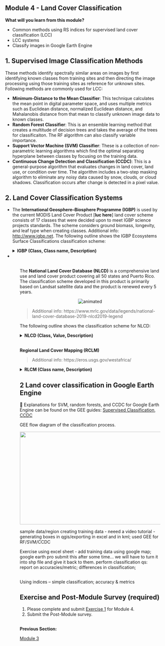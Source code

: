 ## Module 4 - Land Cover Classification
**What will you learn from this module?**
- Common methods using RS indices for supervised land cover classification (LCC)
- LCC systems
- Classify images in Google Earth Engine 


## 1. Supervised Image Classification Methods
These methods identify spectrally similar areas on images by first identifying known classes from training sites and then directing the image processing using those training sites as reference for unknown sites. Following methods are commonly used for LCC:
- **Minimum-Distance to the Mean Classifier**: This technique calculates the mean point in digital parameter space, and uses multiple metrics such as Euclidean distance, normalized Euclidean distance, and Mahalanobis distance from that mean to classify unknown image data to known classes.
- **Random Forest Classifier**: This is an ensemble learning method that creates a multitude of decision trees and takes the average of the trees for classificaiton. The RF algorithm can also classify variable importance. 
- **Support Vector Machine (SVM) Classifier**: These is a collection of non-parametric learning algorithms which find the optimal separating hyperplane between classes by focusing on the training data. 
- **Continuous Change Detection and Classification (CCDC)**: This is a general-purpose algorithm that evaluates changes in land cover, land use, or condition over time. The algorithm includes a two-step masking algorithm to eliminate any noisy data caused by snow, clouds, or cloud shadows. Classification occurs after change is detected in a pixel value. 

## 2. Land Cover Classification Systems 
- The **International Geosphere–Biosphere Programme (IGBP)** is used by the current MODIS Land Cover Product [**luc here**] land cover scheme consists of 17 classes that were decided upon to meet IGBP science projects standards. The scheme considers ground biomass, longevity, and leaf type when creating classes. Additional info: http://www.igbp.net. The following outline shows the IGBP Ecosystems Surface Classifications classification scheme:
 <ul>
 <details>
 <summary> <b> IGBP (Class, Class name, Description) </b> </summary>
 
1. **Evergreen needleleaf forests** - Lands dominated by needleleaf woody vegetation with a percent cover >60% and height exceeding 2m. Almost all trees remain green all year. Canopy is never without green foliage.
  
2. **Evergreen broadleaf forests** - Lands dominated by broadleaf woody vegetation with a percent cover >60% and height exceeding 2m. Almost all trees and shrubs remain green year-round. Canopy is never without green foliage.
  
3. **Deciduous needleleaf forests** - Lands dominated by woody vegetation with a percent cover >60% and height exceeding 2m. Consists of seasonal needleleaf tree communities with an annual cycle of leaf-on and leaf-off periods.
  
4. **Deciduous broadleaf forests** - Lands dominated by woody vegetation with a percent cover >60% and height exceeding 2m. Consists of broadleaf tree communities with an annual cycle of leaf-on and leaf-off periods
  
5. **Mixed forests** - Lands dominated by trees with a percent cover >60% and height exceeding 2m. Consists of tree communities with interspersed mixtures or mosaics of the other four forest types. None of the forest types exceeds 60% of landscape.
  
6. **Closed shrublands** Lands with woody vegetation less than 2m tall and with shrub canopy cover >60%. The shrub foliage can be either evergreen or deciduous.
  
7. **Open shrublands** - Lands with woody vegetation less than 2m tall and with shrub canopy cover between 10% and 60%. The shrub foliage can be either evergreen or deciduous.
  
8. **Woody savannas** - Lands with herbaceous and other understory systems, and with forest canopy cover between 30% and 60%. The forest cover height exceeds 2m.
  
9. **Savannas** - Lands with herbaceous and other understory systems, and with forest canopy cover between 10% and 30%. The forest cover height exceeds 2m.
  
10. **Grasslands** - Lands with herbaceous types of cover. Tree and shrub cover is less than 10%.
  
11. **Permanent wetlands** - Lands with a permanent mixture of water and herbaceous or woody vegetation. The vegetation can be present either in salt, brackish, or fresh water.
  
12. **Croplands** - Lands covered with temporary crops followed by harvest and a bare soil period (e.g., single and multiple cropping systems). Note that perennial woody crops will be classified as the appropriate forest or shrub land cover type.
  
13. **Urban and built-up lands** - Land covered by buildings and other man-made structures.
  
14. **Cropland/natural vegetation mosaics** - Lands with a mosaic of croplands, forests, shrubland, and grasslands in which no one component comprises more than 60% of the landscape.
  
15. **Snow and ice** - Lands under snow/ice cover throughout the year.
  
16. **Barren** - Lands with exposed soil, sand, rocks, or snow and never have more
than 10% vegetated cover during any time of the year.
  
17. **Water bodies** -  Oceans, seas, lakes, reservoirs, and rivers. Can be either fresh or saltwater bodies.
  <li></details><li>
<ul>
<br/>





The **National Land Cover Database (NLCD)** is a comprehensive land use and land cover product covering all 50 states and Puerto Rico. The classification scheme developed in this product is primarily based on Landsat satellite data and the product is renewed every 5 years. 

</p>

<p align="center">
  <img src="https://user-images.githubusercontent.com/87503837/142496834-09496d67-12e2-44a8-93bc-69001f5dbea9.gif" alt="animated" />
</p>


<blockquote>
Additional info: https://www.mrlc.gov/data/legends/national-land-cover-database-2019-nlcd2019-legend
</blockquote>



The following outline shows the classification scheme for NLCD:  


<details>
  <summary> <b> NLCD (Class, Value, Description) </b> </summary>
  
   _Water_
  
   - 11	**Open Water** - areas of open water, generally with less than 25% cover of vegetation or soil.
   
   - 12	**Perennial Ice/Snow** - areas characterized by a perennial cover of ice and/or snow, generally greater than 25% of total cover.   
  
 _Developed_
 
  - 21	**Developed, Open Space** - areas with a mixture of some constructed materials, but mostly vegetation in the form of lawn grasses. Impervious surfaces account for less than 20% of total cover. These areas most commonly include large-lot single-family housing units, parks, golf courses, and vegetation planted in developed settings for recreation, erosion control, or aesthetic purposes.
   
  - 22	**Developed, Low Intensity** - areas with a mixture of constructed materials and vegetation. Impervious surfaces account for 20% to 49% percent of total cover. These areas most commonly include single-family housing units.
   
  - 23	**Developed, Medium Intensity** - areas with a mixture of constructed materials and vegetation. Impervious surfaces account for 50% to 79% of the total cover. These areas most commonly include single-family housing units.
   
  - 24	**Developed High Intensity** - highly developed areas where people reside or work in high numbers. Examples include apartment complexes, row houses and commercial/industrial. Impervious surfaces account for 80% to 100% of the total cover.
  

   _Barren_ 
 
   - 31	**Barren Land (Rock/Sand/Clay)** - areas of bedrock, desert pavement, scarps, talus, slides, volcanic material, glacial debris, sand dunes, strip mines, gravel pits and      other accumulations of earthen material. Generally, vegetation accounts for less than 15% of total cover.
  
 _Forest_
   
  - 41	**Deciduous Forest** - areas dominated by trees generally greater than 5 meters tall, and greater than 20% of total vegetation cover. More than 75% of the tree species shed - foliage simultaneously in response to seasonal change.
   
  - 42	**Evergreen Forest** - areas dominated by trees generally greater than 5 meters tall, and greater than 20% of total vegetation cover. More than 75% of the tree species maintain their leaves all year. Canopy is never without green foliage.
   
  - 43	**Mixed Forest** - areas dominated by trees generally greater than 5 meters tall, and greater than 20% of total vegetation cover. Neither deciduous nor evergreen species are greater than 75% of total tree cover.  

_Shrubland_
   
  - 51 **Dwarf Scrub** - Alaska only areas dominated by shrubs less than 20 centimeters tall with shrub canopy typically greater than 20% of total vegetation. This type is often co-associated with grasses, sedges, herbs, and non-vascular vegetation.
   
  - 52	**Shrub/Scrub** - areas dominated by shrubs; less than 5 meters tall with shrub canopy typically greater than 20% of total vegetation. This class includes true shrubs, young trees in an early successional stage or trees stunted from environmental conditions. 
 
 
 _Herbaceous_
   
  - 71	**Grassland/Herbaceous** - areas dominated by gramanoid or herbaceous vegetation, generally greater than 80% of total vegetation. These areas are not subject to intensive management such as tilling, but can be utilized for grazing.
   
  - 72	**Sedge/Herbaceous** - Alaska only areas dominated by sedges and forbs, generally greater than 80% of total vegetation. This type can occur with significant other grasses or other grass like plants, and includes sedge tundra, and sedge tussock tundra.
   
  - 73	**Lichens** - Alaska only areas dominated by fruticose or foliose lichens generally greater than 80% of total vegetation.
   
  - 74	**Moss** - Alaska only areas dominated by mosses, generally greater than 80% of total vegetation.  
  
 _Planted/Cultivated_
   
  - 81	**Pasture/Hay** - areas of grasses, legumes, or grass-legume mixtures planted for livestock grazing or the production of seed or hay crops, typically on a perennial cycle. Pasture/hay vegetation accounts for greater than 20% of total vegetation.
   
  - 82	**Cultivated Crops** - areas used for the production of annual crops, such as corn, soybeans, vegetables, tobacco, and cotton, and also perennial woody crops such as orchards and vineyards. Crop vegetation accounts for greater than 20% of total vegetation. This class also includes all land being actively tilled.   

_Wetlands_
   
  - 90	**Woody Wetlands**- areas where forest or shrubland vegetation accounts for greater than 20% of vegetative cover and the soil or substrate is periodically saturated with or covered with water.
   
  - 95	**Emergent Herbaceous Wetlands** - areas where perennial herbaceous vegetation accounts for greater than 80% of vegetative cover and the soil or substrate is periodically saturated with or covered with water.
  
</details>

<br/>



**Regional Land Cover Mapping (RCLM)**  
<blockquote>
  Additional info: https://eros.usgs.gov/westafrica/
</blockquote>
<details>
<summary> <b> RLCM (Class name, Description) </b> </summary>
  
-	**Forêt / Forest** - dense, closed canopy formation of evergreen or semi-evergreen broadleaf vegetation with a multiple strata structure that includes scattered emergent trees. Upper stratum of trees over 30 m tall. Understory composed of evergreen or semievergreen shrubs; herbaceous cover is discontinuous.
-	**Forêt Galerie & Formation Ripicole / Gallery Forest & Riparian Forest** - forest formations forming a band or corridor of dense vegetation along permanent or temporary watercourses; generally closed canopy and similar in structure to forest; their width, extent, and luxuriance depend on the width, and depth of the valleys they follow, as well as the depth and dynamics of the water table. Riparian forest is similar in structure but is found bordering the edges of streams and rivers.
-	**Forêt Dégradée / Degraded Forest** - dense, evergreen broadleaf forest with closed or partially closed canopy whose integrity has been degraded by logging or other forms of exploitation. Degraded forest can also be immature forest, or forest in various stages of regrowth after disturbance. Trees 10 to 30 m tall.
-	**Forêt Claire / Woodland** - open formations of small to medium height trees; tree height over 10 m and tree cover generally between 50 and 75 percent; canopies are often contiguous, with open areas between trees; grass understory can be scattered to dense, often associated with other herbaceous plants.
-	**Forêt Marécageuse / Swamp Forest** - open to dense forests associated with temporarily or permanently waterlogged soils; these forests are generally found in natural depressions, seasonally inundated.
-	**Plantation** - regular stands of trees planted for the purpose of producing food, beverages, vegetable oils, raw materials for industry, wood, or for protection against wind and water erosion.
-	**Mangrove** - coastal forests of stilted shrubs or trees bordering the ocean or coastal estuaries, composed of one or several mangrove species. 
-	**Fourré / Thicket** - dense stand of shrubs, often thorny, forming generally impenetrable cover, with minimal or no herbaceous ground cover.
-	**Savane / Savanna** - herbaceous vegetation with mainly grasses that generally exceed 80 cm in height; dominated by annual and perennial grasses typically associated with the Sudan and Guinea zones; ground cover often consumed by annual fires; woody vegetation is usually present. The savanna class includes several major types or subclasses, based on density of shrubs and trees; the land use/land cover maps do not distinguish between shrub savanna, tree savanna, and wooded savanna; nevertheless, it is useful to define them:
-	**Savane Herbacée / Herbaceous Savanna** - continuous herbaceous ground cover; trees and shrubs normally absent; this class is represented on the land use / land cover maps.
-	**Savane Sahélienne / Sahelian Short Grass Savanna** - scattered trees and shrubs (or only shrubs) with a continuous herbaceous understory usually dominated by annual grasses generally associated with the Sahelian zone; woody cover between 1 and 25 percent.
-	**Bowé**– flat, open surfaces that generally occur as lateritic plateaus; the skeletal, ferruginous soils form a hardened, impenetrable surface, generally absent of woody vegetation, but supporting varying quantities of herbaceous cover during the rainy season.
-	**Steppe** - open, discontinuous herbaceous ground cover, often mixed with shrubs and trees; insufficient cover to carry fire; scattered annual grasses accompanied by widely spaced perennials. 
-	**Surfaces Sableuses / Sandy Area** – beach sand or shifting mounds of sand, formed by wind; active dunes.
-	**Terrains Rocheux / Rocky Land** - areas of rocky surfaces or outcrops, consisting of rocky peaks, batholiths, talus slopes, crest lines, cliffs, conglomerates, etc.
-	**Sols Dénudés / Bare Soil** - land with little or no vegetation cover, exposing the soil; examples include eroded slopes, gravesl plains, sebkhas, and badlands.
-	**Habitations / Settlements** - built up areas comprising human communities in a village, town or city.
-	**Zone de Culture / Agriculture** - cultivated areas, with crops dependent on rainfall.
-	**Cultures Irriguées / Irrigated Agriculture** - cultivated areas where crops receive water through an irrigation system to support their growth without relying on rainfall.
-	**Cultures des Bas-Fonds et de Décrue / Agriculture in Shallows and Recession** - cultivated areas in depressions or along river banks where crop development occurs as the waters recede during the dry season.
-	**Cultures et Jachères Sous Palmier à Huile / Cropland and Fallow with Oil Palms** - cultivated areas, with scattered oil palms in the fields; crops are mainly dependent on rainfall.
-	**Carrière / Open Mine** - open pit where rock material is mined
-	**Prairie Marécageuse – Vallée Inondable / Wetland – floodplain** - herbaceous or aquatic vegetation in permanent or semi-permanent wetlands and swamps.
-	**Plans D’eau / Water Bodies** - Any area with permanent or semipermanent surface water.

</details>

## 2 Land cover classification in Google Earth Engine  
:pushpin: Explanations for SVM, random forests, and CCDC for Google Earth Engine can be found on the GEE guides: [Supervised Classification](https://developers.google.com/earth-engine/guides/classification),  [CCDC](https://gee-ccdc-tools.readthedocs.io/en/latest/) 

GEE 
flow diagram of the classification process.
</p>

<p align="center">
  <img width="500" height="300"  src="https://user-images.githubusercontent.com/84922404/142512553-31a7f389-b78b-47a7-ab2b-3935f5a009f2.png" />
</p>

sample data/region
creating training data - neeed a video tutorial  - generating boxes in qgis/exporting in excel and in kml; 
used GEE for RF/SVM/CCDC



Exercise
using excel sheet - add training data using google map; google earth pro
submit this after some time...
we will have to turn it into shp file and give it back to them.
perform classification
qs: report on accuracies/metric; differences in classification;

## 
Using indices – simple classification; accuracy & metrics

## Exercise and Post-Module Survey (required)

1. Please complete and submit [Exercise 1](https://github.com/ecodynlab/GALUP/blob/main/Exercises/M4_Exercise1.md) for Module 4.
2. Submit the Post-Module survey. 




##
**Previous Section:**

<a href="Module 3.md" title="Module 3">Module 3</a>
